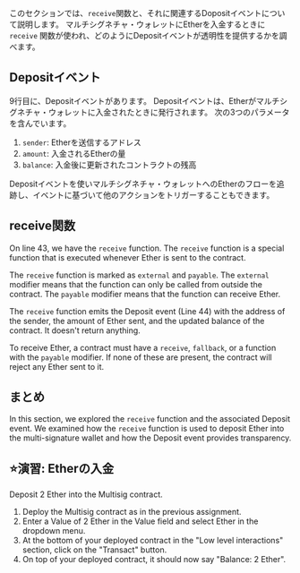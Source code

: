 このセクションでは、`receive`関数と、それに関連するDopositイベントについて説明します。 マルチシグネチャ・ウォレットにEtherを入金するときに`receive` 関数が使われ、どのようにDepositイベントが透明性を提供するかを調べます。

## Depositイベント

9行目に、Depositイベントがあります。 Depositイベントは、Etherがマルチシグネチャ・ウォレットに入金されたときに発行されます。 次の3つのパラメータを含んでいます。

1. `sender`: Etherを送信するアドレス
2. `amount`: 入金されるEtherの量
3. `balance`: 入金後に更新されたコントラクトの残高

Depositイベントを使いマルチシグネチャ・ウォレットへのEtherのフローを追跡し、イベントに基づいて他のアクションをトリガーすることもできます。

## receive関数

On line 43, we have the `receive` function. The `receive` function is a special function that is executed whenever Ether is sent to the contract.

The `receive` function is marked as `external` and `payable`. The `external` modifier means that the function can only be called from outside the contract. The `payable` modifier means that the function can receive Ether.

The `receive` function emits the Deposit event (Line 44) with the address of the sender, the amount of Ether sent, and the updated balance of the contract. It doesn't return anything.

To receive Ether, a contract must have a `receive`, `fallback`, or a function with the `payable` modifier. If none of these are present, the contract will reject any Ether sent to it.

## まとめ

In this section, we explored the `receive` function and the associated Deposit event. We examined how the `receive` function is used to deposit Ether into the multi-signature wallet and how the Deposit event provides transparency.

## ⭐️演習: Etherの入金

Deposit 2 Ether into the Multisig contract.

1. Deploy the Multisig contract as in the previous assignment.
2. Enter a Value of 2 Ether in the Value field and select Ether in the dropdown menu.
3. At the bottom of your deployed contract in the "Low level interactions" section, click on the "Transact" button.
4. On top of your deployed contract, it should now say "Balance: 2 Ether".